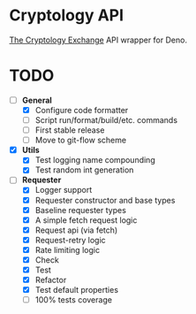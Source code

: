 # Cryptology API

[The Cryptology Exchange](https://cryptology.com) API wrapper for Deno.

# TODO

- [ ] **General**
  - [x] Configure code formatter
  - [ ] Script run/format/build/etc. commands
  - [ ] First stable release
  - [ ] Move to git-flow scheme

- [x] **Utils**
  - [x] Test logging name compounding
  - [x] Test random int generation

- [ ] **Requester**
  - [x] Logger support
  - [x] Requester constructor and base types
  - [x] Baseline requester types
  - [x] A simple fetch request logic
  - [x] Request api (via fetch)
  - [x] Request-retry logic
  - [x] Rate limiting logic
  - [x] Check
  - [x] Test
  - [x] Refactor
  - [x] Test default properties
  - [ ] 100% tests coverage
